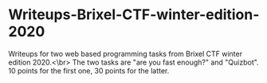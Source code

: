 # Writeups-Brixel-CTF-winter-edition-2020
Writeups for two web based programming tasks from Brixel CTF winter edition 2020.<\br>
The two tasks are "are you fast enough?" and "Quizbot". 10 points for the first one, 30 points for the latter. 
